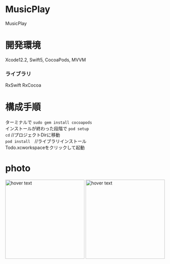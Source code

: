 # MusicPlay
MusicPlay
# 開発環境
Xcode12.2, Swift5, CocoaPods, MVVM
### ライブラリ
RxSwift RxCocoa

# 構成手順
ターミナルで ```sudo gem install cocoapods``` <br>
インストールが終わった段階で ```pod setup``` <br>
```cd``` //プロジェクトDirに移動 <br>
```pod install```　//ライブラリインストール <br>
Todo.xcworkspaceをクリックして起動 <br>
# photo
<p align="left">
  <img src="https://github.com/Ricky-yu/MusicPlay/blob/master/IMG_0173.jpg" width="250" title="hover text">
  <img src="https://github.com/Ricky-yu/MusicPlay/blob/master/IMG_0174.jpg" width="250" title="hover text">
</p>
